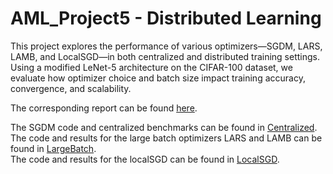 # AML_Project5 - Distributed Learning

This project explores the performance of various optimizers—SGDM, LARS, LAMB, and LocalSGD—in both centralized and distributed training settings. Using a modified LeNet-5 architecture on the CIFAR-100 dataset, we evaluate how optimizer choice and batch size impact training accuracy, convergence, and scalability.

The corresponding report can be found [here](./s335057_s323502_project5.pdf). 

The SGDM code and centralized benchmarks can be found in [Centralized](./Centralized).   
The code and results for the large batch optimizers LARS and LAMB can be found in [LargeBatch](./LargeBatch).   
The code and results for the localSGD can be found in [LocalSGD](./LocalSGD).
